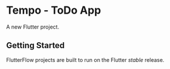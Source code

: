 # Tempo - ToDo App

A new Flutter project.

## Getting Started

FlutterFlow projects are built to run on the Flutter _stable_ release.
